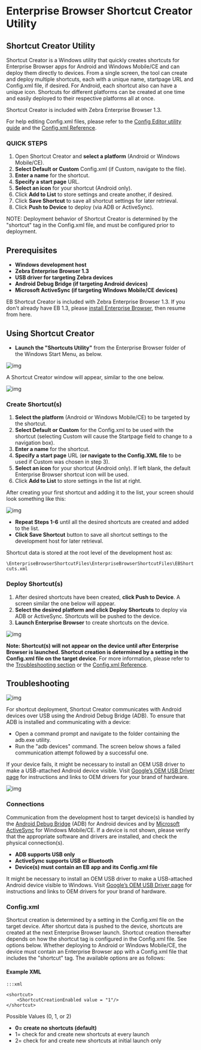 # Enterprise Browser Shortcut Creator Utility 

## Shortcut Creator Utility
Shortcut Creator is a Windows utility that quickly creates shortcuts for Enterprise Browser apps for Android and Windows Mobile/CE and can deploy them directly to devices. From a single screen, the tool can create and deploy multiple shortcuts, each with a unique name, startpage URL and Config.xml file, if desired. For Android, each shortcut also can have a unique icon. Shortcuts for different platforms can be created at one time and easily deployed to their respective platforms all at once. 

Shortcut Creator is included with Zebra Enterprise Browser 1.3. 

For help editing Config.xml files, please refer to the [Config Editor utility guide](index.html#guide-ConfigEditor) and the [Config.xml Reference](index.html#guide-configreference). 


### QUICK STEPS
1. Open Shortcut Creator and **select a platform** (Android or Windows Mobile/CE).
2. **Select Default or Custom** Config.xml (if Custom, navigate to the file).
3. **Enter a name** for the shortcut.
4. **Specify a start page** URL.
5. **Select an icon** for your shortcut (Android only).
6. Click **Add to List** to store settings and create another, if desired. 
7. Click **Save Shortcut** to save all shortcut settings for later retrieval.
8. Click **Push to Device** to deploy (via ADB or ActiveSync).

NOTE: Deployment behavior of Shortcut Creator is determined by the "shortcut" tag in the Config.xml file, and must be configured prior to deployment.  

## Prerequisites
* **Windows development host**
* **Zebra Enterprise Browser 1.3**
* **USB driver for targeting Zebra devices**
* **Android Debug Bridge (if targeting Android devices)**
* **Microsoft ActiveSync (if targeting WIndows Mobile/CE devices)**

EB Shortcut Creator is included with Zebra Enterprise Browser 1.3. If you don't already have EB 1.3, please [install Enterprise Browser](index.html#guide-setup), then resume from here. 

## Using Shortcut Creator

* **Launch the "Shortcuts Utility"** from the Enterprise Browser folder of the Windows Start Menu, as below. 

![img](images/Utilities/Shortcut_Creator_01.jpg)

A Shortcut Creator window will appear, similar to the one below.  

![img](images/Utilities/Shortcut_Creator_02.jpg)

### Create Shortcut(s)

1. **Select the platform** (Android or Windows Mobile/CE) to be targeted by the shortcut.
2. **Select Default or Custom** for the Config.xml to be used with the shortcut (selecting Custom will cause the Startpage field to change to a navigation box).
3. **Enter a name** for the shortcut.
4. **Specify a start page** URL (**or navigate to the Config.XML file** to be used if Custom was chosen in step 3). 
5. **Select an icon** for your shortcut (Android only). If left blank, the default Enterprise Browser shortcut icon will be used.
6. Click **Add to List** to store settings in the list at right.

After creating your first shortcut and adding it to the list, your screen should look something like this:   

![img](images/Utilities/Shortcut_Creator_03.jpg)

* **Repeat Steps 1-6** until all the desired shortcuts are created and added to the list. 
* **Click Save Shortcut** button to save all shortcut settings to the development host for later retrieval. 

Shortcut data is stored at the root level of the development host as: 

`\EnterpriseBrowserShortcutFiles\EnterpriseBrowserShortcutFiles\EBShortcuts.xml` 

### Deploy Shortcut(s)

1. After desired shortcuts have been created, **click Push to Device**. A screen similar the one below will appear. 
2. **Select the desired platform and click Deploy Shortcuts** to deploy via ADB or ActiveSync. Shortcuts will be pushed to the device. 
3. **Launch Enterprise Browser** to create shortcuts on the device.  

![img](images/Utilities/Shortcut_Creator_04.jpg)

**Note: Shortcut(s) will not appear on the device until after Enterprise Browser is launched. Shortcut creation is determined by a setting in the Config.xml file on the target device**. For more information, please refer to the [Troubleshooting section](index.html#guide-ShortcutCreator?Troubleshooting) or the [Config.xml Reference](index.html#guide-configreference). 

## Troubleshooting

![img](images/Utilities/Shortcut_Creator_05.jpg)

For shortcut deployment, Shortcut Creator communicates with Android devices over USB using the Android Debug Bridge (ADB). To ensure that ADB is installed and communicating with a device: 

* Open a command prompt and navigate to the folder containing the adb.exe utility.
* Run the "adb devices" command. The screen below shows a failed communication attempt followed by a successful one. 

If your device fails, it might be necessary to install an OEM USB driver to make a USB-attached Android device visible. Visit [Google’s OEM USB Driver page](http://developer.android.com/tools/extras/oem-usb.html) for instructions and links to OEM drivers for your brand of hardware.


![img](images/Utilities/Shortcut_Creator_06.jpg)

### Connections
Communication from the development host to target device(s) is handled by the [Android Debug Bridge](http://developer.android.com/tools/help/adb.html) (ADB) for Android devices and by [Microsoft ActiveSync](http://www.microsoft.com/en-us/download/details.aspx?id=15) for Windows Mobile/CE. If a device is not shown, please verify that the appropriate software and drivers are installed, and check the physical connection(s). 

* **ADB supports USB only**
* **ActiveSync supports USB or Bluetooth** 
* **Device(s) must contain an EB app and its Config.xml file**  

It might be necessary to install an OEM USB driver to make a USB-attached Android device visible to Windows. Visit [Google’s OEM USB Driver page](http://developer.android.com/tools/extras/oem-usb.html) for instructions and links to OEM drivers for your brand of hardware.

### Config.xml
Shortcut creation is determined by a setting in the Config.xml file on the target device. After shortcut data is pushed to the device, shortcuts are created at the next Enterprise Browser launch. Shortcut creation thereafter depends on how the shortcut tag is configured in the Config.xml file. See options below. Whether deploying to Android or Windows Mobile/CE, the device must contain an Enterprise Browser app with a Config.xml file that includes the "shortcut" tag. The available options are as follows:  

#### Example XML

 	:::xml

	<shortcut>
		<ShortcutCreationEnabled value = "1"/>
	</shortcut>


Possible Values (0, 1, or 2)

* **0= create no shortcuts (default)**
* 1= check for and create new shortcuts at every launch
* 2= check for and create new shortcuts at initial launch only


